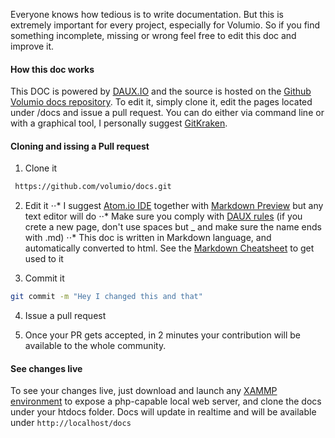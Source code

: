 
Everyone knows how tedious is to write documentation. But this is extremely important for every project, especially for Volumio. So if you find something incomplete, missing or
 wrong feel free to edit this doc and improve it.

 #### How this doc works

 This DOC is powered by [DAUX.IO](http://daux.io/) and the source is hosted on the [Github Volumio docs repository](https://github.com/volumio/docs). To edit it, simply clone it, edit the
 pages located under /docs and issue a pull request. You can do either via command line or with a graphical tool, I personally suggest  [GitKraken](https://www.gitkraken.com/).


 #### Cloning and issing a Pull request

 1. Clone it
```bash
 https://github.com/volumio/docs.git
```

2. Edit it
⋅⋅* I suggest [Atom.io IDE](https://atom.io/) together with  [Markdown Preview](https://atom.io/packages/markdown-preview) but any text editor will do
⋅⋅* Make sure you comply with   [DAUX rules](http://daux.io/Getting_Started) (if you crete a new page, don't use spaces but _ and make sure the name ends with .md)
⋅⋅* This doc is written in Markdown language, and automatically converted to html. See the [Markdown Cheatsheet](../Good_to_Knows/Markdown_Cheatsheet) to get used to it

3. Commit it

```bash
git commit -m "Hey I changed this and that"
```

4. Issue a pull request

5. Once your PR gets accepted, in 2 minutes your contribution will be available to the whole community.


#### See changes live

To see your changes live, just download and launch any  [XAMMP environment](https://www.apachefriends.org/it/index.html) to expose a php-capable local web server, and clone the docs
under your htdocs folder. Docs will update in realtime and will be available under `http://localhost/docs`
